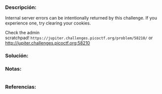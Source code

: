 ### Descripción: 
Internal server errors can be intentionally returned by this challenge. If you experience one, try clearing your cookies.

Check the admin scratchpad! `https://jupiter.challenges.picoctf.org/problem/58210/` or http://jupiter.challenges.picoctf.org:58210
### Solución:

### Notas:
```shell

```
### Referencias:

